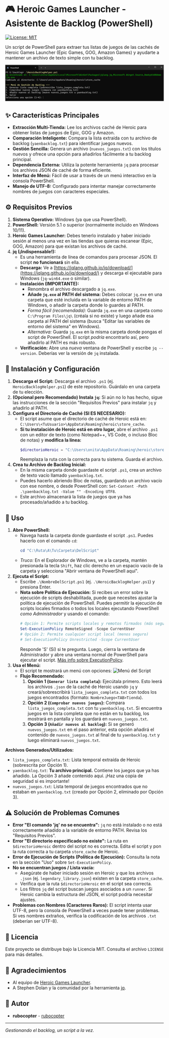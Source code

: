# 🎮 Heroic Games Launcher - Asistente de Backlog (PowerShell)

[![License: MIT](https://img.shields.io/badge/License-MIT-blue.svg)](https://opensource.org/licenses/MIT)

Un script de PowerShell para extraer tus listas de juegos de las cachés de Heroic Games Launcher (Epic Games, GOG, Amazon Games) y ayudarte a mantener un archivo de texto simple con tu backlog.

![Ejemplo de Script en Ejecución](images/menu.png)

## ✨ Características Principales

*   **Extracción Multi-Tienda:** Lee los archivos caché de Heroic para obtener listas de juegos de Epic, GOG y Amazon.
*   **Comparación Inteligente:** Compara la lista extraída con tu archivo de backlog (`yaenbacklog.txt`) para identificar juegos nuevos.
*   **Gestión Sencilla:** Genera un archivo (`nuevos_juegos.txt`) con los títulos nuevos y ofrece una opción para añadirlos fácilmente a tu backlog principal.
*   **Dependencia Externa:** Utiliza la potente herramienta `jq` para procesar los archivos JSON de caché de forma eficiente.
*   **Interfaz de Menú:** Fácil de usar a través de un menú interactivo en la consola PowerShell.
*   **Manejo de UTF-8:** Configurado para intentar manejar correctamente nombres de juegos con caracteres especiales.

## ⚙️ Requisitos Previos

1.  **Sistema Operativo:** Windows (ya que usa PowerShell).
2.  **PowerShell:** Versión 5.1 o superior (normalmente incluido en Windows 10/11).
3.  **Heroic Games Launcher:** Debes tenerlo instalado y haber iniciado sesión al menos una vez en las tiendas que quieras escanear (Epic, GOG, Amazon) para que existan los archivos de caché.
4.  **jq (¡Indispensable!):**
    *   Es una herramienta de línea de comandos para procesar JSON. El script **no funcionará** sin ella.
    *   **Descarga:** Ve a [https://jqlang.github.io/jq/download/](https://jqlang.github.io/jq/download/) y descarga el ejecutable para Windows (`jq-win64.exe` o similar).
    *   **Instalación (IMPORTANTE):**
        *   Renombra el archivo descargado a `jq.exe`.
        *   **Añade `jq.exe` al PATH del sistema:** Debes colocar `jq.exe` en una carpeta que esté incluida en la variable de entorno PATH de Windows, o añadir la carpeta donde lo guardes al PATH.
        *   *Forma fácil (recomendada):* Guarda `jq.exe` en una carpeta como `C:\Program Files\jq\` (créala si no existe) y luego añade esa carpeta al PATH del sistema (busca "Editar las variables de entorno del sistema" en Windows).
        *   *Alternativa:* Guarda `jq.exe` en la misma carpeta donde pongas el script de PowerShell. El script *podría* encontrarlo así, pero añadirlo al PATH es más robusto.
    *   **Verificación:** Abre una *nueva* ventana de PowerShell y escribe `jq --version`. Deberías ver la versión de `jq` instalada.

## 🚀 Instalación y Configuración

1.  **Descarga el Script:** Descarga el archivo `.ps1` (ej. `HeroicBacklogHelper.ps1`) de este repositorio. Guárdalo en una carpeta de tu elección.
2.  **(Opcional pero Recomendado) Instala `jq`:** Si aún no lo has hecho, sigue las instrucciones de la sección "Requisitos Previos" para instalar `jq` y añadirlo al PATH.
3.  **Configura el Directorio de Caché (SI ES NECESARIO):**
    *   El script asume que el directorio de caché de Heroic está en: `C:\Users\<TuUsuario>\AppData\Roaming\heroic\store_cache`.
    *   **Si tu instalación de Heroic está en otro lugar,** abre el archivo `.ps1` con un editor de texto (como Notepad++, VS Code, o incluso Bloc de notas) y **modifica la línea:**
        ```powershell
        $directorioHeroic = "C:\Users\onita\AppData\Roaming\heroic\store_cache" # Ajusta si es necesario
        ```
        Reemplaza la ruta con la correcta para tu sistema. Guarda el archivo.
4.  **Crea tu Archivo de Backlog Inicial:**
    *   En la misma carpeta donde guardaste el script `.ps1`, crea un archivo de texto vacío llamado `yaenbacklog.txt`.
    *   Puedes hacerlo abriendo Bloc de notas, guardando un archivo vacío con ese nombre, o desde PowerShell con: `Set-Content -Path .\yaenbacklog.txt -Value "" -Encoding UTF8`.
    *   Este archivo almacenará la lista de juegos que ya has procesado/añadido a tu backlog.

## 📖 Uso

1.  **Abre PowerShell:**
    *   Navega hasta la carpeta donde guardaste el script `.ps1`. Puedes hacerlo con el comando `cd`:
        ```powershell
        cd "C:\Ruta\A\Tu\Carpeta\DelScript"
        ```
    *   *Truco:* En el Explorador de Windows, ve a la carpeta, mantén presionada la tecla `Shift`, haz clic derecho en un espacio vacío de la carpeta y selecciona "Abrir ventana de PowerShell aquí".
2.  **Ejecuta el Script:**
    *   Escribe `.\NombreDelScript.ps1` (ej. `.\HeroicBacklogHelper.ps1`) y presiona Enter.
    *   **Nota sobre Política de Ejecución:** Si recibes un error sobre la ejecución de scripts deshabilitada, puede que necesites ajustar la política de ejecución de PowerShell. Puedes permitir la ejecución de scripts locales firmados o todos los locales ejecutando PowerShell *como Administrador* y usando el comando:
        ```powershell
        # Opción 1: Permite scripts locales y remotos firmados (más seguro)
        Set-ExecutionPolicy RemoteSigned -Scope CurrentUser
        # Opción 2: Permite cualquier script local (menos seguro)
        # Set-ExecutionPolicy Unrestricted -Scope CurrentUser
        ```
        Responde 'S' (Sí) si te pregunta. Luego, cierra la ventana de Administrador y abre una ventana normal de PowerShell para ejecutar el script. [Más info sobre ExecutionPolicy](https://go.microsoft.com/fwlink/?LinkID=135170).
3.  **Usa el Menú:**
    *   El script te mostrará un menú con opciones:
        ![Menú del Script](images/screenshot_script_menu.png) <!-- Reemplaza con tu captura -->
    *   **Flujo Recomendado:**
        1.  **Opción 1 (`Generar lista completa`):** Ejecútala primero. Esto leerá los archivos `.json` de la caché de Heroic usando `jq` y creará/sobrescribirá `lista_juegos_completa.txt` con todos los juegos encontrados (formato: `NombreJuego<TAB>Tienda`).
        2.  **Opción 2 (`Comprobar nuevos juegos`):** Compara `lista_juegos_completa.txt` con tu `yaenbacklog.txt`. Si encuentra juegos en la lista completa que no están en tu backlog, los mostrará en pantalla y los guardará en `nuevos_juegos.txt`.
        3.  **Opción 3 (`Añadir nuevos al backlog`):** Si se generó `nuevos_juegos.txt` en el paso anterior, esta opción añadirá el contenido de `nuevos_juegos.txt` al final de tu `yaenbacklog.txt` y luego eliminará `nuevos_juegos.txt`.

**Archivos Generados/Utilizados:**

*   `lista_juegos_completa.txt`: Lista temporal extraída de Heroic (sobrescrita por Opción 1).
*   `yaenbacklog.txt`: **Tu archivo principal.** Contiene los juegos que ya has añadido. La Opción 3 añade contenido aquí. ¡Haz una copia de seguridad si es importante!
*   `nuevos_juegos.txt`: Lista temporal de juegos encontrados que no estaban en `yaenbacklog.txt` (creado por Opción 2, eliminado por Opción 3).

## ⚠️ Solución de Problemas Comunes

*   **Error "El comando 'jq' no se encuentra":** `jq` no está instalado o no está correctamente añadido a la variable de entorno PATH. Revisa los "Requisitos Previos".
*   **Error "El directorio especificado no existe":** La ruta en `$directorioHeroic` dentro del script no es correcta. Edita el script y pon la ruta correcta a tu carpeta `store_cache` de Heroic.
*   **Error de Ejecución de Scripts (Política de Ejecución):** Consulta la nota en la sección "Uso" sobre `Set-ExecutionPolicy`.
*   **No se encuentran juegos / Lista vacía:**
    *   Asegúrate de haber iniciado sesión en Heroic y que los archivos `.json` (ej. `legendary_library.json`) existen en la carpeta `store_cache`.
    *   Verifica que la ruta `$directorioHeroic` en el script sea correcta.
    *   Los filtros `jq` del script buscan juegos asociados a un `runner`. Si Heroic cambia la estructura del JSON, el script podría necesitar ajustes.
*   **Problemas con Nombres (Caracteres Raros):** El script intenta usar UTF-8, pero la consola de PowerShell a veces puede tener problemas. Si ves nombres extraños, verifica la codificación de los archivos `.txt` (deberían ser UTF-8).

## 📜 Licencia

Este proyecto se distribuye bajo la Licencia MIT. Consulta el archivo `LICENSE` para más detalles.

## 🙏 Agradecimientos

*   Al equipo de [Heroic Games Launcher](https://heroicgameslauncher.com/).
*   A Stephen Dolan y la comunidad por la herramienta [jq](https://jqlang.github.io/jq/).

## 👤 Autor

*   **rubocopter** - [rubocopter](https://github.com/rubocopter) 

---
*Gestionando el backlog, un script a la vez.*
